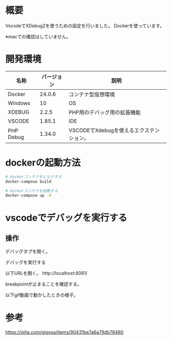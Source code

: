 # 概要
VscodeでXDebug2を使うための設定を行いました。
Dockerを使っています。

※macでの確認はしていません。

# 開発環境
名称|バージョン|説明
---|----|----
Docker|24.0.6|コンテナ型仮想環境
Windows|10|OS
XDEBUG|2.2.5|PHP用のデバッグ用の拡張機能
VSCODE|1.85.1|IDE
PHP Debug|1.34.0|VSCODEでXdebugを使えるエクステンション。

# dockerの起動方法

```bash
# dockerコンテナをビルドする
docker-compose build

# dockerコンテナを起動する
docker-compose up -d

```

# vscodeでデバッグを実行する

## 操作
デバッグタブを開く。

デバッグを実行する

以下URLを開く。
http://localhost:8081/

breakpointが止まることを確認する。

以下gif動画で動かしたときの様子。


# 参考

https://qiita.com/gigosa/items/90431be7a6a79db78480